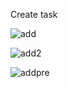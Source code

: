 Create task 

![add](https://user-images.githubusercontent.com/43776639/141187506-3b23ab25-9a8c-4865-a27e-9316240f5445.png)


![add2](https://user-images.githubusercontent.com/43776639/141188011-c1a6b2c0-72be-4950-86d4-d88808384ea9.png)


![addpre](https://user-images.githubusercontent.com/43776639/141188044-3c102732-1a66-4b31-b508-dc7b29195c0e.png)
